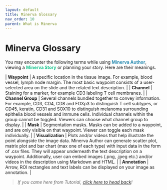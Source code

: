 ```yaml
---
layout: default
title: Minerva Glossary
nav_order: 10
parent: What is Minerva
---
```


# Minerva Glossary

You may encounter the following terms while using <span style="color: #278AB0;">**Minerva Author**</span>, viewing a <span style="color: #1DC690;">**Minerva Story**</span> or planning your story. Here are their meanings.

| **Waypoint** | A specific location in the tissue image. For example, blood vessel, lymph node margin. The most basic waypoint consists of a user-selected area on the slide and the related text description. |
| **Channel** | Staining for a marker, for example CD3 labeling T cell membranes. |
| **Channel Group** | Several channels bundled together to convey information. For example, CD3, CD4, CD8 and FOXp3 to distinguish T cell subtypes, or CD45, keratin, CD31 and SOX10 to distinguish melanoma surrounding epithelia blood vessels and immune cells. Individual channels within the group cannot be toggled. Viewers can choose what channel group to display. |
| **Mask** | Segmentation masks. Masks can be added to a waypoint, and are only visible on that waypoint. Viewer can toggle each mask individually. |
| **Visualization** | Plots and/or videos that help illustrate the point alongside the image data. Minerva Author can generate scatter plot, matrix plot and bar chart (max one of each type) with input data in the form of .csv files. They will appear underneath the text description on a waypoint. Additionally, user can embed images (.png, .jpeg etc.) and/or videos in the description using Markdown and HTML. |
| **Annotation** | Arrow, ROI rectangles and text labels can be displayed on your image as annotation. |

> *If you came here from Tutorial, [click here to head back](../usage/tutorial.md)!*